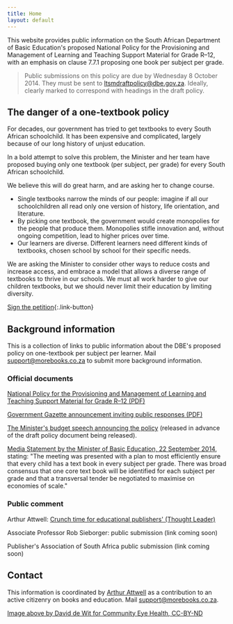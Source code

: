 ```yaml
---
title: Home
layout: default
---
```


This website provides public information on the South African Department of Basic Education's proposed National Policy for the Provisioning and Management of Learning and Teaching Support Material for Grade R–12, with an emphasis on clause 7.7.1 proposing one book per subject per grade.

> Public submissions on this policy are due by Wednesday 8 October 2014. They must be sent to [ltsmdraftpolicy@dbe.gov.za](mailto:ltsmdraftpolicy@dbe.gov.za). Ideally, clearly marked to correspond with headings in the draft policy.

## The danger of a one-textbook policy

For decades, our government has tried to get textbooks to every South African schoolchild. It has been expensive and complicated, largely because of our long history of unjust education.

In a bold attempt to solve this problem, the Minister and her team have proposed buying only one textbook (per subject, per grade) for every South African schoolchild.

We believe this will do great harm, and are asking her to change course. 

*	Single textbooks narrow the minds of our people: imagine if all our schoolchildren all read only one version of history, life orientation, and literature.
*	By picking one textbook, the government would create monopolies for the people that produce them. Monopolies stifle innovation and, without ongoing competition, lead to higher prices over time.
*	Our learners are diverse. Different learners need different kinds of textbooks, chosen school by school for their specific needs.

We are asking the Minister to consider other ways to reduce costs and increase access, and embrace a model that allows a diverse range of textbooks to thrive in our schools. We must all work harder to give our children textbooks, but we should never limit their education by limiting diversity.

[Sign the petition](https://www.change.org/p/minister-of-basic-education-angie-motshekga-don-t-prescribe-only-one-textbook-for-every-south-african-child){:.link-button}

## Background information

This is a collection of links to public information about the DBE's proposed policy on one-textbook per subject per learner. Mail [support@morebooks.co.za](mailto:support@morebooks.co.za) to submit more background information.

### Official documents

[National Policy for the Provisioning and Management of Learning and Teaching Support Material for Grade R–12 (PDF)](http://arthurattwell.com/wp-content/uploads/2014/09/Draft_-LTSM-Policy-for-Public-Comments-2014.pdf)

[Government Gazette announcement inviting public responses (PDF)](http://arthurattwell.com/wp-content/uploads/2014/09/Government-Gazette-Department-of-Basic-Education_LTSM-Draft-Policy-for-Public-Commeents.pdf)

[The Minister's budget speech announcing the policy](http://www.education.gov.za/Newsroom/Speeches/tabid/298/ctl/Details/mid/2907/ItemID/3972/Default.aspx) (released in advance of the draft policy document being released).

[Media Statement by the Minister of Basic Education, 22 September 2014](http://www.education.gov.za/Newsroom/MediaReleases/tabid/347/ctl/Details/mid/2929/ItemID/4037/Default.aspx), stating: "The meeting was presented with a plan to most efficiently ensure that every child has a text book in every subject per grade. There was broad consensus that one core text book will be identified for each subject per grade and that a transversal tender be negotiated to maximise on economies of scale."

### Public comment

Arthur Attwell: [Crunch time for educational publishers' (Thought Leader)](http://www.thoughtleader.co.za/arthurattwell/2014/09/22/crunch-time-for-educational-publishers/)

Associate Professor Rob Sieborger: public submission (link coming soon)

Publisher's Association of South Africa public submission (link coming soon)

## Contact

This information is coordinated by [Arthur Attwell](http://arthurattwell.com) as a contribution to an active citizenry on books and education. Mail [support@morebooks.co.za](support@morebooks.co.za).

[Image above by David de Wit for Community Eye Health, CC-BY-ND](https://www.flickr.com/photos/communityeyehealth/7186064125)
